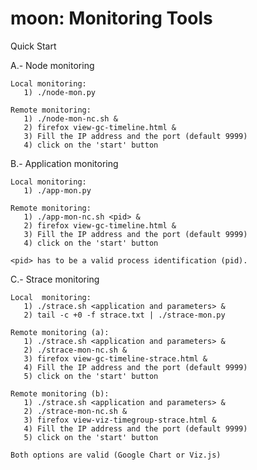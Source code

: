 # moon: Monitoring Tools
Quick Start

A.- Node monitoring

    Local monitoring:
       1) ./node-mon.py
       
    Remote monitoring:
       1) ./node-mon-nc.sh &
       2) firefox view-gc-timeline.html &
       3) Fill the IP address and the port (default 9999)
       4) click on the 'start' button
 
B.- Application monitoring

    Local monitoring:
       1) ./app-mon.py
       
    Remote monitoring:
       1) ./app-mon-nc.sh <pid> &
       2) firefox view-gc-timeline.html &
       3) Fill the IP address and the port (default 9999)
       4) click on the 'start' button 
 
    <pid> has to be a valid process identification (pid).
 
C.- Strace monitoring

    Local  monitoring:
       1) ./strace.sh <application and parameters> &
       2) tail -c +0 -f strace.txt | ./strace-mon.py 
       
    Remote monitoring (a):
       1) ./strace.sh <application and parameters> &
       2) ./strace-mon-nc.sh &
       3) firefox view-gc-timeline-strace.html &
       4) Fill the IP address and the port (default 9999)
       5) click on the 'start' button

    Remote monitoring (b):
       1) ./strace.sh <application and parameters> &
       2) ./strace-mon-nc.sh &
       3) firefox view-viz-timegroup-strace.html &
       4) Fill the IP address and the port (default 9999)
       5) click on the 'start' button

    Both options are valid (Google Chart or Viz.js)
 
